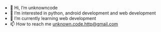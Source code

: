 - 👋 Hi, I’m unknowncode
- 👀 I’m interested in python, android development and web development
- 🌱 I’m currently learning web development
- 📫 How to reach me unknown.code.http@gmail.com

<!---
mission722/mission722 is a ✨ special ✨ repository because its `README.md` (this file) appears on your GitHub profile.
You can click the Preview link to take a look at your changes.
--->
